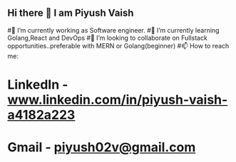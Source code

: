 ## Hi there 👋 I am Piyush Vaish
#🔭 I’m currently working as Software engineer.
#🌱 I’m currently learning Golang,React and DevOps
#👯 I’m looking to collaborate on Fullstack opportunities..preferable with MERN or Golang(beginner)
#📫 How to reach me:
#    LinkedIn -www.linkedin.com/in/piyush-vaish-a4182a223
#   Gmail - piyush02v@gmail.com
    

<!--
**piyus02v/piyus02v** is a ✨ _special_ ✨ repository because its `README.md` (this file) appears on your GitHub profile.

Here are some ideas to get you started:
- 🔭 I’m currently working on ...
- 🌱 I’m currently learning ...
- 👯 I’m looking to collaborate on ...
- 🤔 I’m looking for help with ...
- 💬 Ask me about ...
- 📫 How to reach me: ...
- 😄 Pronouns: ...
- ⚡ Fun fact: ...
-->
